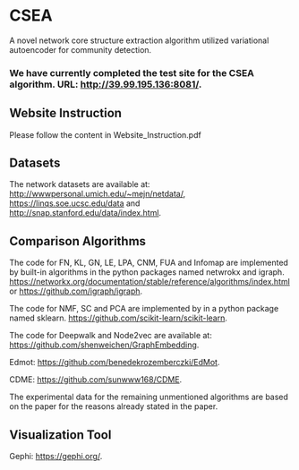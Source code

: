 # CSEA
A novel network core structure extraction algorithm utilized variational autoencoder for community detection.

### We have currently completed the test site for the CSEA algorithm. URL: http://39.99.195.136:8081/. ###

## Website Instruction

Please follow the content in Website_Instruction.pdf

## Datasets

The network datasets are available at: http://wwwpersonal.umich.edu/~mejn/netdata/, https://linqs.soe.ucsc.edu/data and http://snap.stanford.edu/data/index.html.

## Comparison Algorithms

The code for FN, KL, GN, LE, LPA, CNM, FUA and Infomap are implemented by built-in algorithms in the python packages named netwrokx and igraph. https://networkx.org/documentation/stable/reference/algorithms/index.html or https://github.com/igraph/igraph.

The code for NMF, SC and PCA are implemented by in a python package named sklearn. https://github.com/scikit-learn/scikit-learn.

The code for Deepwalk and Node2vec are available at: https://github.com/shenweichen/GraphEmbedding.

Edmot: https://github.com/benedekrozemberczki/EdMot.

CDME: https://github.com/sunwww168/CDME.

The experimental data for the remaining unmentioned algorithms are based on the paper for the reasons already stated in the paper.

## Visualization Tool

Gephi: https://gephi.org/.








